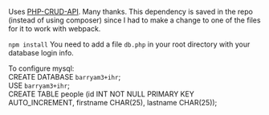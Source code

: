 Uses [PHP-CRUD-API](https://github.com/mevdschee/php-crud-api). Many thanks.
This dependency is saved in the repo (instead of using composer) since I had to
make a change to one of the files for it to work with webpack.

`npm install`
You need to add a file `db.php` in your root directory with your database login
info.

To configure mysql:  
    CREATE DATABASE `barryam3+ihr`;  
    USE `barryam3+ihr`;  
    CREATE TABLE people (id INT NOT NULL PRIMARY KEY AUTO_INCREMENT, firstname CHAR(25), lastname CHAR(25));  
